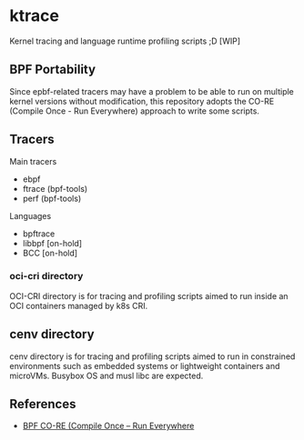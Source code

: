 # ktrace
Kernel tracing and language runtime profiling scripts ;D [WIP]

## BPF Portability
Since epbf-related tracers may have a problem to be able to run on multiple kernel versions without modification, this repository adopts the CO-RE (Compile Once - Run Everywhere) approach to write some scripts.

## Tracers
Main tracers
- ebpf
- ftrace (bpf-tools)
- perf (bpf-tools)

Languages
- bpftrace
- libbpf [on-hold]
- BCC [on-hold]

### oci-cri directory
OCI-CRI directory is for tracing and profiling scripts aimed to run inside an OCI containers managed by k8s CRI.

## cenv directory
cenv directory is for tracing and profiling scripts aimed to run in constrained environments such as embedded systems or lightweight containers and microVMs. Busybox OS and musl libc are expected.


## References
- [BPF CO-RE (Compile Once – Run Everywhere](https://nakryiko.com/posts/bpf-portability-and-co-re/)
